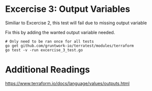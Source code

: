 # Excercise 3: Output Variables

Similiar to Excercise 2, this test will fail due to missing output variable

Fix this by adding the wanted output variable needed.

```
# Only need to be ran once for all tests
go get github.com/gruntwork-io/terratest/modules/terraform
go test -v -run excercise_3_test.go
```

# Additional Readings
https://www.terraform.io/docs/language/values/outputs.html